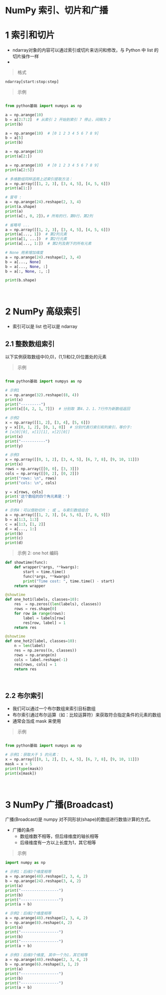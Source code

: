 
&emsp;
# NumPy 索引、切片和广播

# 1 索引和切片
- ndarray对象的内容可以通过索引或切片来访问和修改，与 Python 中 list 的切片操作一样
- 
>格式
  ```python
  ndarray[start:stop:step]
  ```

>示例

```python

from python基础 import numpys as np

a = np.arange(10)
b = a[2:7:2]  # 从索引 2 开始到索引 7 停止，间隔为 2
print(b)

a = np.arange(10)  # [0 1 2 3 4 5 6 7 8 9]
b = a[5]
print(b)

a = np.arange(10)
print(a[2:])

a = np.arange(10)  # [0 1 2 3 4 5 6 7 8 9]
print(a[2:5])

# 多维数组同样适用上述索引提取方法：
a = np.array([[1, 2, 3], [3, 4, 5], [4, 5, 6]])
print(a[1:])

# 冒号 :
a = np.arange(24).reshape(2, 3, 4)
print(a.shape)
print(a)
print(a[:, 0, 2])，# 所有的行，第0行，第2列

# 省略号 ...
a = np.array([[1, 2, 3], [3, 4, 5], [4, 5, 6]])
print(a[..., 1])  # 第2列元素
print(a[1, ...])  # 第2行元素
print(a[..., 1:])  # 第2列及剩下的所有元素

# None 用来增加维度
a = np.arange(24).reshape(2, 3, 4)
b = a[..., None]
b = a[..., None, :]
b = a[:, None, :, :]

print(b.shape)
```

&emsp;
# 2 NumPy 高级索引
- 索引可以是 list 也可以是 ndarray
## 2.1 整数数组索引
以下实例获取数组中(0,0)，(1,1)和(2,0)位置处的元素

>示例

```python

from python基础 import numpys as np

# 示例1
x = np.arange(32).reshape((8, 4))
print(x)
print("---------")
print(x[[4, 2, 1, 7]])  # 分别取 第4、2、1、7行作为新数组返回

# 示例2
x = np.array([[1, 2], [3, 4], [5, 6]])
y = x[[0, 1, 2], [0, 1, 0]]  # 分别代表行索引和列索引，等价于:
# [x[0][0], x[1][1], x[2][0]]
print(x)
print("-----------")
print(y)

# 示例3
x = np.array([[0, 1, 2], [3, 4, 5], [6, 7, 8], [9, 10, 11]])
print(x)
rows = np.array([[0, 0], [3, 3]])
cols = np.array([[0, 2], [0, 2]])
print("rows: \n", rows)
print("cols: \n", cols)

y = x[rows, cols]
print('这个数组的四个角元素是：')
print(y)

# 示例4：可以借助切片 : 或 … 与索引数组组合
a = np.array([[1, 2, 3], [4, 5, 6], [7, 8, 9]])
b = a[1:3, 1:3]
c = a[1:3, [1, 2]]
d = a[..., 1:]
print(b)
print(c)
print(d)
```

>示例 2: one hot 编码
```py
def showtime(func):
    def wrapper(*args, **kwargs):
        start = time.time()
        func(*args, **kwargs)
        print("Time cost: ", time.time() - start)
    return wrapper

@showtime
def one_hot1(labels, classes=10):
    res  = np.zeros((len(labels), classes))
    rows = res.shape[0]
    for row in range(rows):
        label = labels[row]
        res[row, label] = 1
    return res

@showtime
def one_hot2(label, classes=10):
    n = len(label)
    res = np.zeros((n, classes))
    rows = np.arange(n)
    cols = label.reshape(-1)
    res[rows, cols] = 1
    return res
```


&emsp;
## 2.2 布尔索引
- 我们可以通过一个布尔数组来索引目标数组
- 布尔索引通过布尔运算（如：比较运算符）来获取符合指定条件的元素的数组
- 通常会当成 mask 来使用

>示例

```python

from python基础 import numpys as np

# 示例1：获取大于 5 的元素：
x = np.array([[0, 1, 2], [3, 4, 5], [6, 7, 8], [9, 10, 11]])
mask = x > 5
print(type(mask))
print(x[mask])
```


&emsp;
# 3 NumPy 广播(Broadcast)
广播(Broadcast)是 numpy 对不同形状(shape)的数组进行数值计算的方式。

- 广播的条件
    - 数组维数不相等，但后缘维度的轴长相等
    - 后缘维度有一方以上长度为1，其它相等

>示例
```python
import numpy as np 

# 示例1：后缘3个维度相等
a = np.arange(48).reshape(2, 3, 4, 2)
b = np.arange(24).reshape(3, 4, 2)
print(a)
print("-----------------")
print(b)
print("-----------------")
print(a + b)

# 示例2：后缘2个维度相等
a = np.arange(48).reshape(2, 3, 4, 2)
b = np.arange(8).reshape(4, 2)
print(a)
print("-----------------")
print(b)
print("-----------------")
print(a + b)

# 示例3：后缘3个维度, 其中一个为1，其它相等
a = np.arange(48).reshape(2, 3, 4, 2)
b = np.arange(6).reshape(3, 1, 2)
print(a)
print("-----------------")
print(b)
print("-----------------")
print(a + b)
```


